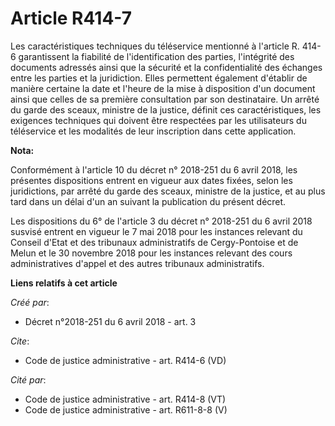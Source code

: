 # Article R414-7

Les caractéristiques techniques du téléservice mentionné à l'article R. 414-6 garantissent la fiabilité de l'identification
des parties, l'intégrité des documents adressés ainsi que la sécurité et la confidentialité des échanges entre les parties et
la juridiction. Elles permettent également d'établir de manière certaine la date et l'heure de la mise à disposition d'un
document ainsi que celles de sa première consultation par son destinataire. Un arrêté du garde des sceaux, ministre de la
justice, définit ces caractéristiques, les exigences techniques qui doivent être respectées par les utilisateurs du
téléservice et les modalités de leur inscription dans cette application.

**Nota:**

Conformément à l'article 10 du décret n° 2018-251 du 6 avril 2018, les présentes dispositions entrent en vigueur aux dates
fixées, selon les juridictions, par arrêté du garde des sceaux, ministre de la justice, et au plus tard dans un délai d'un an
suivant la publication du présent décret.

Les dispositions du 6° de l'article 3 du décret n° 2018-251 du 6 avril 2018 susvisé entrent en vigueur le 7 mai 2018 pour les
instances relevant du Conseil d'Etat et des tribunaux administratifs de Cergy-Pontoise et de Melun et le 30 novembre 2018
pour les instances relevant des cours administratives d'appel et des autres tribunaux administratifs.

**Liens relatifs à cet article**

_Créé par_:

  - Décret n°2018-251 du 6 avril 2018 - art. 3

_Cite_:

  - Code de justice administrative - art. R414-6 (VD)

_Cité par_:

  - Code de justice administrative - art. R414-8 (VT)
  - Code de justice administrative - art. R611-8-8 (V)
